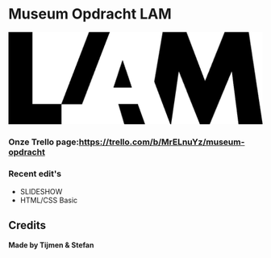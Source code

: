 # Museum Opdracht LAM

![lam logo](lamlogo1.png)


### Onze Trello page:https://trello.com/b/MrELnuYz/museum-opdracht

### Recent edit's

 - SLIDESHOW
 - HTML/CSS Basic

Credits
----

**Made by Tijmen & Stefan**

